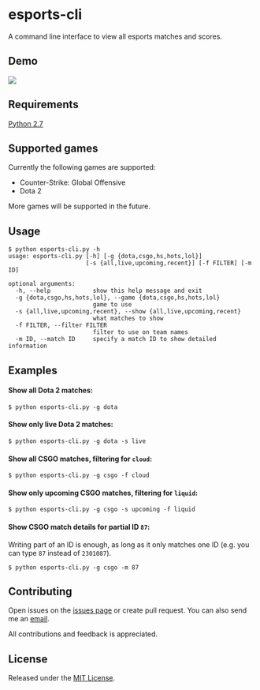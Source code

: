 # esports-cli
A command line interface to view all esports matches and scores.

## Demo
![](http://i.imgur.com/KxHSHas.gif)

## Requirements
[Python 2.7](https://www.python.org/downloads/)

## Supported games
Currently the following games are supported:
+ Counter-Strike: Global Offensive
+ Dota 2

More games will be supported in the future.

## Usage
```
$ python esports-cli.py -h
usage: esports-cli.py [-h] [-g {dota,csgo,hs,hots,lol}]
                      [-s {all,live,upcoming,recent}] [-f FILTER] [-m ID]

optional arguments:
  -h, --help            show this help message and exit
  -g {dota,csgo,hs,hots,lol}, --game {dota,csgo,hs,hots,lol}
                        game to use
  -s {all,live,upcoming,recent}, --show {all,live,upcoming,recent}
                        what matches to show
  -f FILTER, --filter FILTER
                        filter to use on team names
  -m ID, --match ID     specify a match ID to show detailed information
```

## Examples
#### Show all Dota 2 matches:
```
$ python esports-cli.py -g dota
```

#### Show only live Dota 2 matches:
```
$ python esports-cli.py -g dota -s live
```

#### Show all CSGO matches, filtering for `cloud`:
```
$ python esports-cli.py -g csgo -f cloud
```

#### Show only upcoming CSGO matches, filtering for `liquid`:
```
$ python esports-cli.py -g csgo -s upcoming -f liquid
```

#### Show CSGO match details for partial ID `87`:
Writing part of an ID is enough, as long as it only matches one ID (e.g. you can type `87` instead of `2301087`).
```
$ python esports-cli.py -g csgo -m 87
```

## Contributing
Open issues on the [issues page](https://github.com/PacoHobi/esports-cli/issues) or create pull request. You can also send me an [email](mailto:hey@pacohobi.com).

All contributions and feedback is appreciated.

## License
Released under the [MIT License](https://github.com/PacoHobi/esports-cli/blob/master/LICENSE).
